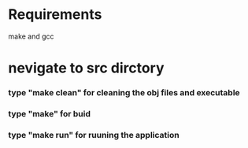 # Requirements
make and gcc
# nevigate to src dirctory
### type "make clean" for cleaning the obj files and executable
### type "make" for buid 
### type "make run" for ruuning the application
